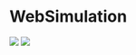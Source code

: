 # WebSimulation

![](https://github.com/ludvig-sandh/WebSimulation/resources/single_colored.gif)
![](https://github.com/ludvig-sandh/WebSimulation/resources/multi_colored.gif)